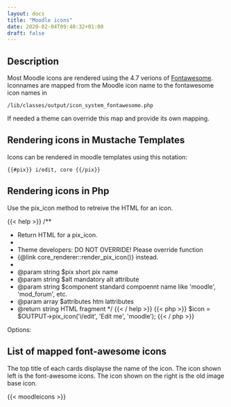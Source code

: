 ```yaml
---
layout: docs
title: "Moodle icons"
date: 2020-02-04T09:40:32+01:00
draft: false
---
```


## Description

Most Moodle icons are rendered using the 4.7 verions of [Fontawesome](https://fontawesome.com/v4.7.0/). Iconnames are mapped from the Moodle icon name to the fontawesome icon names in
```
/lib/classes/output/icon_system_fontawesome.php
```
If needed a theme can override this map and provide its own mapping.

## Rendering icons in Mustache Templates

Icons can be rendered in moodle templates using this notation:

```{{#pix}} i/edit, core {{/pix}}```

## Rendering icons in Php

Use the pix_icon method to retreive the HTML for an icon.

{{< help >}}
/**
 * Return HTML for a pix_icon.
 *
 * Theme developers: DO NOT OVERRIDE! Please override function
 * {@link core_renderer::render_pix_icon()} instead.
 *
 * @param string $pix short pix name
 * @param string $alt mandatory alt attribute
 * @param string $component standard compoennt name like 'moodle', 'mod_forum', etc.
 * @param array $attributes htm lattributes
 * @return string HTML fragment
 */
{{< / help >}}
{{< php >}}
    $icon = $OUTPUT->pix_icon('i/edit', 'Edit me', 'moodle');
{{< / php >}}

Options:

## List of mapped font-awesome icons

The top title of each cards displayse the name of the icon. The icon shown left is the font-awesome icons. The icon shown on the right is the old image base icon.

{{< moodleicons >}}